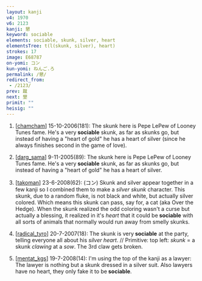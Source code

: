 ```yaml
---
layout: kanji
v4: 1970
v6: 2123
kanji: 懇
keyword: sociable
elements: sociable, skunk, silver, heart
elementsTree: t(l(skunk, silver), heart)
strokes: 17
image: E68787
on-yomi: コン
kun-yomi: ねんご.ろ
permalink: /懇/
redirect_from:
 - /2123/
prev: 蹴
next: 墾
primit: ""
heisig: ""
---
```


1) [<a href="http://kanji.koohii.com/profile/chamcham">chamcham</a>] 15-10-2006(181): The skunk here is Pepe LePew of Looney Tunes fame. He&#039;s a very<strong> sociable</strong> skunk, as far as skunks go, but instead of having a &quot;heart of gold&quot; he has a heart of silver (since he always finishes second in the game of love).

2) [<a href="http://kanji.koohii.com/profile/darg_sama">darg_sama</a>] 9-11-2005(89): The skunk here is Pepe LePew of Looney Tunes fame. He&#039;s a very<strong> sociable</strong> skunk, as far as skunks go, but instead of having a &quot;heart of gold&quot; he has a heart of silver.

3) [<a href="http://kanji.koohii.com/profile/takoman">takoman</a>] 23-6-2008(62): (コン) Skunk and silver appear together in a few kanji so I combined them to make a <em>silver skunk</em> character. This skunk, due to a random fluke, is not black and white, but actually silver colored. Which means this skunk can pass, say for, a cat (aka Over the Hedge). When the skunk realized the odd coloring wasn&#039;t a curse but actually a blessing, it realized in it&#039;s <em>heart </em>that it could be<strong> sociable</strong> with all sorts of animals that normally would run away from smelly skunks.

4) [<a href="http://kanji.koohii.com/profile/radical_tyro">radical_tyro</a>] 20-7-2007(18): The skunk is very<strong> sociable</strong> at the party, telling everyone all about his <em>silver</em> <em>heart</em>. // Primitive: top left: <em>skunk</em> = a skunk <em>clawing</em> at a <em>sow</em>. The 3rd claw gets broken.

5) [<a href="http://kanji.koohii.com/profile/mentat_kgs">mentat_kgs</a>] 19-7-2008(14): I&#039;m using the top of the kanji as a lawyer: The lawyer is nothing but a skunk dressed in a silver suit. Also lawyers have no heart, they only fake it to be<strong> sociable</strong>.

